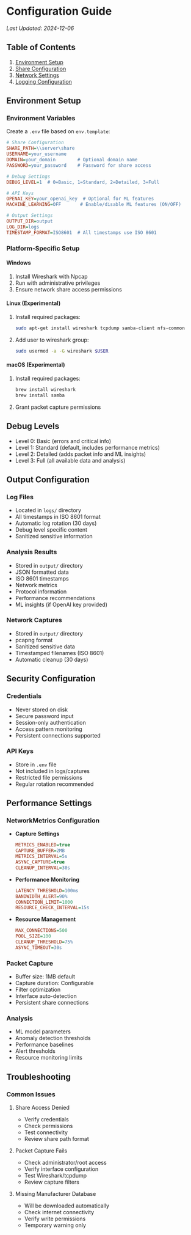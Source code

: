 # Configuration Guide
*Last Updated: 2024-12-06*

## Table of Contents
1. [Environment Setup](#environment-setup)
2. [Share Configuration](#share-configuration)
3. [Network Settings](#network-settings)
4. [Logging Configuration](#logging-configuration)

## Environment Setup

### Environment Variables
Create a `.env` file based on `env.template`:
```ini
# Share Configuration
SHARE_PATH=\\server\share
USERNAME=your_username
DOMAIN=your_domain        # Optional domain name
PASSWORD=your_password    # Password for share access

# Debug Settings
DEBUG_LEVEL=1  # 0=Basic, 1=Standard, 2=Detailed, 3=Full

# API Keys
OPENAI_KEY=your_openai_key  # Optional for ML features
MACHINE_LEARNING=OFF       # Enable/disable ML features (ON/OFF)

# Output Settings
OUTPUT_DIR=output
LOG_DIR=logs
TIMESTAMP_FORMAT=ISO8601  # All timestamps use ISO 8601
```

### Platform-Specific Setup

#### Windows
1. Install Wireshark with Npcap
2. Run with administrative privileges
3. Ensure network share access permissions

#### Linux (Experimental)
1. Install required packages:
   ```bash
   sudo apt-get install wireshark tcpdump samba-client nfs-common
   ```
2. Add user to wireshark group:
   ```bash
   sudo usermod -a -G wireshark $USER
   ```

#### macOS (Experimental)
1. Install required packages:
   ```bash
   brew install wireshark
   brew install samba
   ```
2. Grant packet capture permissions

## Debug Levels

- Level 0: Basic (errors and critical info)
- Level 1: Standard (default, includes performance metrics)
- Level 2: Detailed (adds packet info and ML insights)
- Level 3: Full (all available data and analysis)

## Output Configuration

### Log Files
- Located in `logs/` directory
- All timestamps in ISO 8601 format
- Automatic log rotation (30 days)
- Debug level specific content
- Sanitized sensitive information

### Analysis Results
- Stored in `output/` directory
- JSON formatted data
- ISO 8601 timestamps
- Network metrics
- Protocol information
- Performance recommendations
- ML insights (if OpenAI key provided)

### Network Captures
- Stored in `output/` directory
- pcapng format
- Sanitized sensitive data
- Timestamped filenames (ISO 8601)
- Automatic cleanup (30 days)

## Security Configuration

### Credentials
- Never stored on disk
- Secure password input
- Session-only authentication
- Access pattern monitoring
- Persistent connections supported

### API Keys
- Store in `.env` file
- Not included in logs/captures
- Restricted file permissions
- Regular rotation recommended

## Performance Settings

### NetworkMetrics Configuration
- **Capture Settings**
  ```ini
  METRICS_ENABLED=true
  CAPTURE_BUFFER=2MB
  METRICS_INTERVAL=5s
  ASYNC_CAPTURE=true
  CLEANUP_INTERVAL=30s
  ```

- **Performance Monitoring**
  ```ini
  LATENCY_THRESHOLD=100ms
  BANDWIDTH_ALERT=90%
  CONNECTION_LIMIT=1000
  RESOURCE_CHECK_INTERVAL=15s
  ```

- **Resource Management**
  ```ini
  MAX_CONNECTIONS=500
  POOL_SIZE=100
  CLEANUP_THRESHOLD=75%
  ASYNC_TIMEOUT=30s
  ```

### Packet Capture
- Buffer size: 1MB default
- Capture duration: Configurable
- Filter optimization
- Interface auto-detection
- Persistent share connections

### Analysis
- ML model parameters
- Anomaly detection thresholds
- Performance baselines
- Alert thresholds
- Resource monitoring limits

## Troubleshooting

### Common Issues
1. Share Access Denied
   - Verify credentials
   - Check permissions
   - Test connectivity
   - Review share path format

2. Packet Capture Fails
   - Check administrator/root access
   - Verify interface configuration
   - Test Wireshark/tcpdump
   - Review capture filters

3. Missing Manufacturer Database
   - Will be downloaded automatically
   - Check internet connectivity
   - Verify write permissions
   - Temporary warning only
